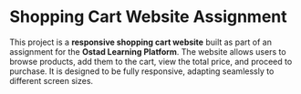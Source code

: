 # Shopping Cart Website Assignment

This project is a **responsive shopping cart website** built as part of an assignment for the **Ostad Learning Platform**. The website allows users to browse products, add them to the cart, view the total price, and proceed to purchase. It is designed to be fully responsive, adapting seamlessly to different screen sizes.
